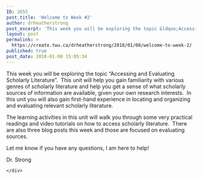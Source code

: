 ```yaml
---
ID: 2655
post_title: 'Welcome to Week #2'
author: drheatherstrong
post_excerpt: 'This week you will be exploring the topic &ldquo;Accessing and Evaluating Scholarly Literature&rdquo;.&nbsp; This unit will help you gain familiarity with various genres of scholarly literature and help you get a sense of what scholarly sources of information are available, given your own research interests.&nbsp; In this unit you will also gain first-hand experience in [&hellip;]'
layout: post
permalink: >
  https://create.twu.ca/drheatherstrong/2018/01/08/welcome-to-week-2/
published: true
post_date: 2018-01-08 15:05:34
---
```

<p>This week you will be exploring the topic &#8220;Accessing and Evaluating Scholarly Literature&#8221;.  This unit will help you gain familiarity with various genres of scholarly literature and help you get a sense of what scholarly sources of information are available, given your own research interests.  In this unit you will also gain first-hand experience in locating and organizing and evaluating relevant scholarly literature.</p>
<p>The learning activities in this unit will walk you through some very practical readings and video tutorials on how to access scholarly literature.  There are also three blog posts this week and those are focused on evaluating sources.</p>
<p>Let me know if you have any questions, I am here to help!</p>
<p>Dr. Strong</p>
<div id="themify_builder_content-36" data-postid="36" class="themify_builder_content themify_builder_content-36 themify_builder">

    </div>
<!-- /themify_builder_content -->
